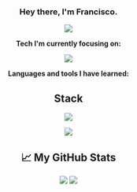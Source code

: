 <div align="center">
    
### Hey there, I'm Francisco.

[![](https://visitcount.itsvg.in/api?id=Exill18&label=Profile%20Views&icon=5&pretty=false)](https://visitcount.itsvg.in)

**Tech I'm currently focusing on:**
<p>
    <a href="https://skillicons.dev">
        <img src="https://skillicons.dev/icons?i=html,htmx,js,tailwind,laravel,py" />
    </a>
</p>

**Languages and tools I have learned:**

## Stack

<p>
    <a href="https://skillicons.dev">
        <img src="https://skillicons.dev/icons?i=py,html,htmx,css,js,php,c,cpp,java,bootstrap,tailwind,laravel" />
    </a>
</p>

<p>
    <a href="https://skillicons.dev">
        <img src="https://skillicons.dev/icons?i=git,github,mysql,sqlite,firebase,nodejs,angular" />
    </a>
</p>

## 📈 My GitHub Stats

<img src="https://github-readme-stats.vercel.app/api?username=Exill18&show_icons=true&theme=dracula" />
<img src="https://github-readme-stats.vercel.app/api/top-langs/?username=Exill18&layout=compact&theme=dracula" />

</div>
